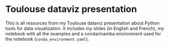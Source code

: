 # Toulouse dataviz presentation

This is all resources from my Toulouse dataviz presentation about Python tools for data visualization.
It includes my slides (in English and French), my notebook with all the examples and a conda/mamba environment used for the notebook (`conda_environment.yaml`).

